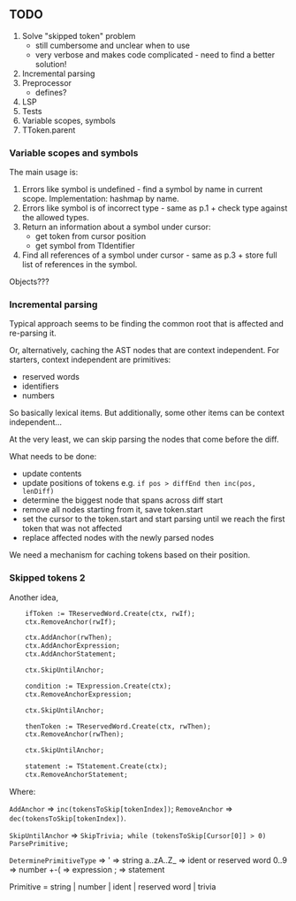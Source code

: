 ## TODO

1. Solve "skipped token" problem
    - still cumbersome and unclear when to use
    - very verbose and makes code complicated - need to find a better solution!
2. Incremental parsing
3. Preprocessor
    - defines?
4. LSP
5. Tests
6. Variable scopes, symbols
7. TToken.parent

### Variable scopes and symbols

The main usage is:

1. Errors like symbol is undefined - find a symbol by name in current scope. Implementation: hashmap by name.
2. Errors like symbol is of incorrect type - same as p.1 + check type against the allowed types.
3. Return an information about a symbol under cursor:
    - get token from cursor position
    - get symbol from TIdentifier
4. Find all references of a symbol under cursor - same as p.3 + store full list of references in the symbol.

Objects???

### Incremental parsing

Typical approach seems to be finding the common root that is affected and re-parsing it.

Or, alternatively, caching the AST nodes that are context independent.
For starters, context independent are primitives:
- reserved words
- identifiers
- numbers

So basically lexical items. But additionally, some other items can be context independent...

At the very least, we can skip parsing the nodes that come before the diff.

What needs to be done:
- update contents
- update positions of tokens e.g. `if pos > diffEnd then inc(pos, lenDiff)`
- determine the biggest node that spans across diff start
- remove all nodes starting from it, save token.start
- set the cursor to the token.start and start parsing until we reach the first token that was not affected
- replace affected nodes with the newly parsed nodes

We need a mechanism for caching tokens based on their position.

### Skipped tokens 2

Another idea,

```pascal
    ifToken := TReservedWord.Create(ctx, rwIf);
    ctx.RemoveAnchor(rwIf);

    ctx.AddAnchor(rwThen);
    ctx.AddAnchorExpression;
    ctx.AddAnchorStatement;

    ctx.SkipUntilAnchor;

    condition := TExpression.Create(ctx);
    ctx.RemoveAnchorExpression;

    ctx.SkipUntilAnchor;

    thenToken := TReservedWord.Create(ctx, rwThen);
    ctx.RemoveAnchor(rwThen);

    ctx.SkipUntilAnchor;

    statement := TStatement.Create(ctx);
    ctx.RemoveAnchorStatement;
```

Where:

`AddAnchor` => `inc(tokensToSkip[tokenIndex])`;
`RemoveAnchor` => `dec(tokensToSkip[tokenIndex])`.

`SkipUntilAnchor` => `SkipTrivia; while (tokensToSkip[Cursor[0]] > 0) ParsePrimitive;`


`DeterminePrimitiveType` => ' => string
                            a..zA..Z_ => ident or reserved word
                            0..9 => number
                            +-( => expression
                            ; => statement

Primitive = string | number | ident | reserved word | trivia

